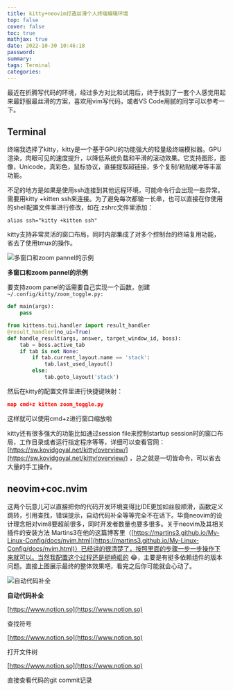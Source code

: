 ```yaml
---
title: kitty+neovim打造丝滑个人终端编辑环境
top: false
cover: false
toc: true
mathjax: true
date: 2022-10-30 10:46:18
password:
summary:
tags: Terminal
categories:
---
```


最近在折腾写代码的环境，经过多方对比和试用后，终于找到了一套个人感觉用起来最舒服最丝滑的方案，喜欢用vim写代码，或者VS Code用腻的同学可以参考一下。

## Terminal

终端我选择了kitty，kitty是一个基于GPU的功能强大的轻量级终端模拟器。GPU 渲染，肉眼可见的速度提升，以降低系统负载和平滑的滚动效果。它支持图形，图像，Unicode，真彩色，鼠标协议，直接提取超链接，多个复制/粘贴缓冲等丰富功能。

不足的地方是如果是使用ssh连接到其他远程环境，可能命令行会出现一些异常。需要用kitty +kitten ssh来连接。为了避免每次都输一长串，也可以直接在你使用的shell配置文件里进行修改，如在.zshrc文件里添加：

```
alias ssh="kitty +kitten ssh"
```

kitty支持非常灵活的窗口布局，同时内部集成了对多个控制台的终端复用功能，省去了使用tmux的操作。

![**多窗口和zoom pannel的示例**](kitty+neovim%20%E2%80%94%20%E6%89%93%E9%80%A0%E4%B8%9D%E6%BB%91%E4%B8%AA%E4%BA%BA%E7%BB%88%E7%AB%AF%E7%BC%96%E8%BE%91%E7%8E%AF%E5%A2%83%20f2aacf41ad6a4101a2ae3048b64e5cc3/kitty.gif)

**多窗口和zoom pannel的示例**

要支持zoom panel的话需要自己实现一个函数，创建`~/.config/kitty/zoom_toggle.py:`

```python
def main(args):
    pass

from kittens.tui.handler import result_handler
@result_handler(no_ui=True)
def handle_result(args, answer, target_window_id, boss):
    tab = boss.active_tab
    if tab is not None:
        if tab.current_layout.name == 'stack':
            tab.last_used_layout()
        else:
            tab.goto_layout('stack')
```

然后在kitty的配置文件里进行快捷键映射：

```json
map cmd+z kitten zoom_toggle.py
```

这样就可以使用cmd+z进行窗口缩放啦

kitty还有很多强大的功能比如通过session file来控制startup session时的窗口布局，工作目录或者运行指定程序等等，详细可以查看官网： [https://sw.kovidgoyal.net/kitty/overview/](https://sw.kovidgoyal.net/kitty/overview/) ，总之就是一切皆命令，可以省去大量的手工操作。

## neovim+coc.nvim

这两个玩意儿可以直接把你的代码开发环境变得比IDE更加如丝般顺滑，函数定义跳转，引用查找，错误提示，自动代码补全等等完全不在话下。毕竟neovim的设计理念相对vim8要超前很多，同时开发者数量也要多很多。关于neovim及其相关插件的安装方法 Martins3在他的这篇博客里（[https://martins3.github.io/My-Linux-Config/docs/nvim.html](https://martins3.github.io/My-Linux-Config/docs/nvim.html)）已经讲的很清楚了，按照里面的步骤一步一步操作下来就可以。当然我配置这个过程还是挺崎岖的 😂，主要是有挺多依赖组件的版本问题。直接上图展示最终的整体效果吧，看完之后你可能就会心动了。

![**自动代码补全**](kitty+neovim%20%E2%80%94%20%E6%89%93%E9%80%A0%E4%B8%9D%E6%BB%91%E4%B8%AA%E4%BA%BA%E7%BB%88%E7%AB%AF%E7%BC%96%E8%BE%91%E7%8E%AF%E5%A2%83%20f2aacf41ad6a4101a2ae3048b64e5cc3/nvim_codecompletion.gif)

**自动代码补全**

[https://www.notion.so](https://www.notion.so)

查找符号

[https://www.notion.so](https://www.notion.so)

打开文件树

[https://www.notion.so](https://www.notion.so)

直接查看代码的git commit记录